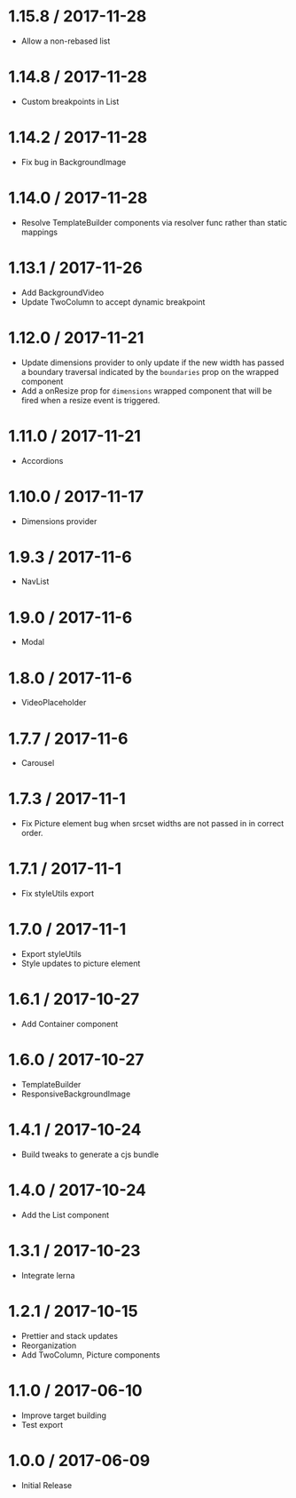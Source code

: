 1.15.8 / 2017-11-28
==================
- Allow a non-rebased list

1.14.8 / 2017-11-28
==================
- Custom breakpoints in List

1.14.2 / 2017-11-28
==================
- Fix bug in BackgroundImage

1.14.0 / 2017-11-28
==================
- Resolve TemplateBuilder components via resolver func rather than static
mappings

1.13.1 / 2017-11-26
==================
- Add BackgroundVideo
- Update TwoColumn to accept dynamic breakpoint

1.12.0 / 2017-11-21
==================
- Update dimensions provider to only update if the new width has passed a
boundary traversal indicated by the `boundaries` prop on the wrapped component
- Add a onResize prop for `dimensions` wrapped component that will be fired when
a resize event is triggered.

1.11.0 / 2017-11-21
==================
- Accordions

1.10.0 / 2017-11-17
==================
- Dimensions provider

1.9.3 / 2017-11-6
==================
- NavList

1.9.0 / 2017-11-6
==================
- Modal

1.8.0 / 2017-11-6
==================
- VideoPlaceholder

1.7.7 / 2017-11-6
==================
- Carousel

1.7.3 / 2017-11-1
==================
- Fix Picture element bug when srcset widths are not passed in in correct order.

1.7.1 / 2017-11-1
==================
- Fix styleUtils export

1.7.0 / 2017-11-1
==================
- Export styleUtils
- Style updates to picture element

1.6.1 / 2017-10-27
==================
- Add Container component

1.6.0 / 2017-10-27
==================
- TemplateBuilder
- ResponsiveBackgroundImage

1.4.1 / 2017-10-24
==================
- Build tweaks to generate a cjs bundle

1.4.0 / 2017-10-24
==================
- Add the List component

1.3.1 / 2017-10-23
==================
- Integrate lerna

1.2.1 / 2017-10-15
==================
- Prettier and stack updates
- Reorganization
- Add TwoColumn, Picture components

1.1.0 / 2017-06-10
==================
- Improve target building
- Test export

1.0.0 / 2017-06-09
==================
- Initial Release
